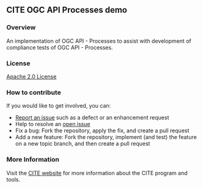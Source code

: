 ## CITE OGC API Processes demo

### Overview

An implementation of OGC API - Processes to assist with development of compliance tests of OGC API - Processes.


### License

[Apache 2.0 License](LICENSE.txt)

### How to contribute

If you would like to get involved, you can:

* [Report an issue](https://github.com/opengeospatial/cite-ogcapi-processes-demo/issues) such as a defect or an
enhancement request
* Help to resolve an [open issue](https://github.com/opengeospatial/cite-ogcapi-processes-demo/issues?q=is%3Aopen)
* Fix a bug: Fork the repository, apply the fix, and create a pull request
* Add a new feature: Fork the repository, implement (and test) the feature on a new topic
branch, and then create a pull request

### More Information

Visit the [CITE website](http://cite.opengeospatial.org/) for more information about the
CITE program and tools.
